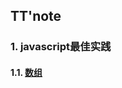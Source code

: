 ## TT'note

### 1. javascript最佳实践

#### 1.1. [数组](https://guides.github.com/features/mastering-markdown/)
